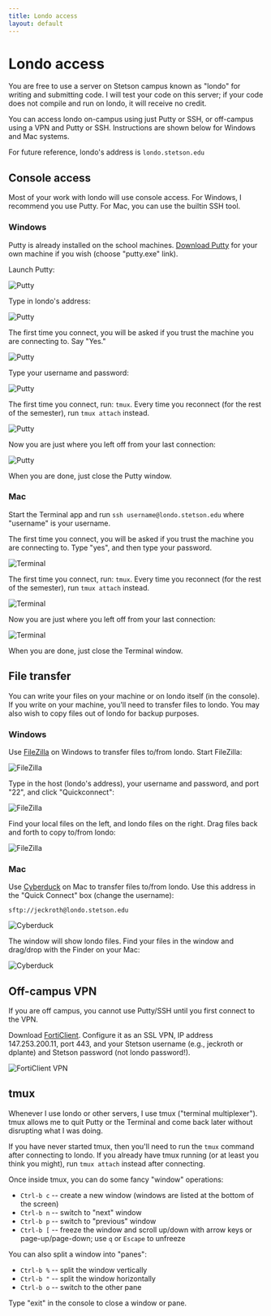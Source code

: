 ```yaml
---
title: Londo access
layout: default
---
```


# Londo access

You are free to use a server on Stetson campus known as "londo" for writing and submitting code. I will test your code on this server; if your code does not compile and run on londo, it will receive no credit.

You can access londo on-campus using just Putty or SSH, or off-campus using a VPN and Putty or SSH. Instructions are shown below for Windows and Mac systems.

For future reference, londo's address is `londo.stetson.edu`

## Console access

Most of your work with londo will use console access. For Windows, I recommend you use Putty. For Mac, you can use the builtin SSH tool.

### Windows

Putty is already installed on the school machines. [Download Putty](http://www.chiark.greenend.org.uk/~sgtatham/putty/download.html) for your own machine if you wish (choose "putty.exe" link).

Launch Putty:

![Putty](/images/putty-1.png)

Type in londo's address:

![Putty](/images/putty-2.png)

The first time you connect, you will be asked if you trust the machine you are connecting to. Say "Yes."

![Putty](/images/putty-3.png)

Type your username and password:

![Putty](/images/putty-4.png)

The first time you connect, run: `tmux`. Every time you reconnect (for the rest of the semester), run `tmux attach` instead.

![Putty](/images/putty-5.png)

Now you are just where you left off from your last connection:

![Putty](/images/putty-6.png)

When you are done, just close the Putty window.

### Mac

Start the Terminal app and run `ssh username@londo.stetson.edu` where "username" is your username.

The first time you connect, you will be asked if you trust the machine you are connecting to. Type "yes", and then type your password.

![Terminal](/images/ssh-2.png)

The first time you connect, run: `tmux`. Every time you reconnect (for the rest of the semester), run `tmux attach` instead.

![Terminal](/images/ssh-3.png)

Now you are just where you left off from your last connection:

![Terminal](/images/ssh-4.png)

When you are done, just close the Terminal window.

## File transfer

You can write your files on your machine or on londo itself (in the console). If you write on your machine, you'll need to transfer files to londo. You may also wish to copy files out of londo for backup purposes.

### Windows

Use [FileZilla](https://filezilla-project.org/download.php?type=client) on Windows to transfer files to/from londo. Start FileZilla:

![FileZilla](/images/filezilla-1.png)

Type in the host (londo's address), your username and password, and port "22", and click "Quickconnect":

![FileZilla](/images/filezilla-2.png)

Find your local files on the left, and londo files on the right. Drag files back and forth to copy to/from londo:

![FileZilla](/images/filezilla-3.png)

### Mac

Use [Cyberduck](https://cyberduck.io/?l=en) on Mac to transfer files to/from londo. Use this address in the "Quick Connect" box (change the username):

```
sftp://jeckroth@londo.stetson.edu
```

![Cyberduck](/images/cyberduck-1.png)

The window will show londo files. Find your files in the window and drag/drop with the Finder on your Mac:

![Cyberduck](/images/cyberduck-2.png)

## Off-campus VPN

If you are off campus, you cannot use Putty/SSH until you first connect to the VPN.

Download [FortiClient](http://www.forticlient.com/downloads). Configure it as an SSL VPN, IP address 147.253.200.11, port 443, and your Stetson username (e.g., jeckroth or dplante) and Stetson password (not londo password!).

![FortiClient VPN](/images/forticlient.png)

## tmux

Whenever I use londo or other servers, I use tmux ("terminal
multiplexer"). tmux allows me to quit Putty or the Terminal and come
back later without disrupting what I was doing.

If you have never started tmux, then you'll need to run the `tmux`
command after connecting to londo. If you already have tmux running
(or at least you think you might), run `tmux attach` instead after
connecting.

Once inside tmux, you can do some fancy "window" operations:

- `Ctrl-b c` -- create a new window (windows are listed at the bottom of the screen)
- `Ctrl-b n` -- switch to "next" window
- `Ctrl-b p` -- switch to "previous" window
- `Ctrl-b [` -- freeze the window and scroll up/down with arrow keys or page-up/page-down; use `q` or `Escape` to unfreeze

You can also split a window into "panes":

- `Ctrl-b %` -- split the window vertically
- `Ctrl-b "` -- split the window horizontally
- `Ctrl-b o` -- switch to the other pane

Type "exit" in the console to close a window or pane.

